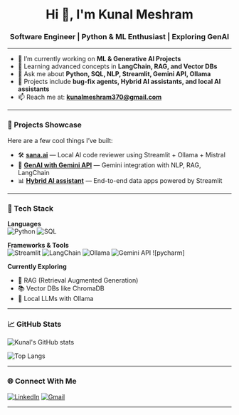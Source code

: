 <h1 align="center">Hi 👋, I'm Kunal Meshram</h1>
<h3 align="center">Software Engineer | Python & ML Enthusiast | Exploring GenAI</h3>

---

- 🔭 I’m currently working on **ML & Generative AI Projects**
- 🌱 Learning advanced concepts in **LangChain, RAG, and Vector DBs**
- 💬 Ask me about **Python, SQL, NLP, Streamlit, Gemini API, Ollama**
- 🚀 Projects include **bug-fix agents, Hybrid AI assistants, and local AI assistants**
- 📫 Reach me at: **kunalmeshram370@gmail.com**

---

### 🚀 Projects Showcase
Here are a few cool things I’ve built:

- 🛠️ [**sana.ai**](https://github.com/kunal370/sana.ai) — Local AI code reviewer using Streamlit + Ollama + Mistral
- 🧠 [**GenAI with Gemini API**](https://github.com/kunal370/gemini-api) — Gemini integration with NLP, RAG, LangChain
- 📊 [**Hybrid AI assistant**](https://github.com/kunal370/whitecode2.0) — End-to-end data apps powered by Streamlit

---

### 🧰 Tech Stack
**Languages**  
![Python](https://img.shields.io/badge/-Python-333333?style=flat&logo=python) 
![SQL](https://img.shields.io/badge/-SQL-333333?style=flat&logo=postgresql)

**Frameworks & Tools**  
![Streamlit](https://img.shields.io/badge/-Streamlit-333333?style=flat&logo=streamlit)
![LangChain](https://img.shields.io/badge/-LangChain-333333?style=flat)
![Ollama](https://img.shields.io/badge/-Ollama-333333?style=flat)
![Gemini API](https://img.shields.io/badge/-GeminiAPI-333333?style=flat)
![pycharm]

**Currently Exploring**  
- 🧠 RAG (Retrieval Augmented Generation)  
- 📚 Vector DBs like ChromaDB  
- 🤖 Local LLMs with Ollama  

---

### 📈 GitHub Stats

![Kunal's GitHub stats](https://github-readme-stats.vercel.app/api?username=kunal370&show_icons=true&theme=radical)

![Top Langs](https://github-readme-stats.vercel.app/api/top-langs/?username=kunal370&layout=compact&theme=radical)

---

### 🌐 Connect With Me

[![LinkedIn](https://img.shields.io/badge/-LinkedIn-0077B5?style=flat&logo=linkedin&logoColor=white)](https://www.linkedin.com/in/kunalmeshram/)
[![Gmail](https://img.shields.io/badge/-Email-D14836?style=flat&logo=gmail&logoColor=white)](mailto:kunalmeshram370@gmail.com)

---
